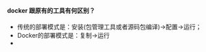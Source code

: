 #### docker 跟原有的工具有何区别？

* 传统的部署模式是：安装\(包管理工具或者源码包编译\)-&gt;配置-&gt;运行；
* Docker的部署模式是：复制-&gt;运行
* 


